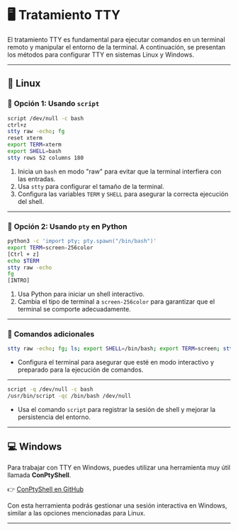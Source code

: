 # 🖥️ Tratamiento TTY

El tratamiento TTY es fundamental para ejecutar comandos en un terminal remoto y manipular el entorno de la terminal. A continuación, se presentan los métodos para configurar TTY en sistemas Linux y Windows.

---

## 🐧 **Linux**

### 🔹 **Opción 1: Usando `script`**

```bash
script /dev/null -c bash
ctrl+z
stty raw -echo; fg
reset xterm
export TERM=xterm
export SHELL=bash
stty rows 52 columns 180
```

1. Inicia un `bash` en modo "raw" para evitar que la terminal interfiera con las entradas.
2. Usa `stty` para configurar el tamaño de la terminal.
3. Configura las variables `TERM` y `SHELL` para asegurar la correcta ejecución del shell.

---

### 🔹 **Opción 2: Usando `pty` en Python**

```bash
python3 -c 'import pty; pty.spawn("/bin/bash")'
export TERM=screen-256color
[Ctrl + z]
echo $TERM
stty raw -echo
fg
[INTRO]
```

1. Usa Python para iniciar un shell interactivo.
2. Cambia el tipo de terminal a `screen-256color` para garantizar que el terminal se comporte adecuadamente.

---

### 🔹 **Comandos adicionales**

```bash
stty raw -echo; fg; ls; export SHELL=/bin/bash; export TERM=screen; stty rows 38 columns 116; reset;
```

- Configura el terminal para asegurar que esté en modo interactivo y preparado para la ejecución de comandos.

---

```bash
script -q /dev/null -c bash
/usr/bin/script -qc /bin/bash /dev/null
```

- Usa el comando `script` para registrar la sesión de shell y mejorar la persistencia del entorno.

---

## 💻 **Windows**

Para trabajar con TTY en Windows, puedes utilizar una herramienta muy útil llamada **ConPtyShell**.

👉 [ConPtyShell en GitHub](https://github.com/antonioCoco/ConPtyShell)

Con esta herramienta podrás gestionar una sesión interactiva en Windows, similar a las opciones mencionadas para Linux.

---
